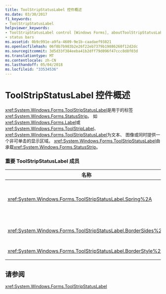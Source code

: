 ```yaml
---
title: ToolStripStatusLabel 控件概述
ms.date: 03/30/2017
f1_keywords:
- ToolStripStatusLabel
helpviewer_keywords:
- ToolStripStatusLabel control [Windows Forms], aboutToolStripStatusLabel control
- status bars
ms.assetid: 0b9c991e-a9fa-4609-9e1b-caadaef93821
ms.openlocfilehash: 06f8b7b983b2e26f22eb7379b19886260f12d2dc
ms.sourcegitcommit: 3d5d33f384eeba41b2dff79d096f47ccc8d8f03d
ms.translationtype: MT
ms.contentlocale: zh-CN
ms.lasthandoff: 05/04/2018
ms.locfileid: "33534536"
---
```

# <a name="toolstripstatuslabel-control-overview"></a>ToolStripStatusLabel 控件概述
<xref:System.Windows.Forms.ToolStripStatusLabel>是用于的标签<xref:System.Windows.Forms.StatusStrip>。 如<xref:System.Windows.Forms.Label>或<xref:System.Windows.Forms.ToolStripLabel>、<xref:System.Windows.Forms.ToolStripStatusLabel>为文本、 图像或同时提供一个非可单击的显示区域。 <xref:System.Windows.Forms.ToolStripStatusLabel>由承载<xref:System.Windows.Forms.StatusStrip>。  
  
### <a name="important-toolstripstatuslabel-members"></a>重要 ToolStripStatusLabel 成员  
  
|名称|描述|  
|----------|-----------------|  
|<xref:System.Windows.Forms.ToolStripStatusLabel.Spring%2A>|获取或设置一个值，该值指示是否<xref:System.Windows.Forms.ToolStripStatusLabel>上的自动填充的可用空间<xref:System.Windows.Forms.StatusStrip>调整窗体的大小时|  
|<xref:System.Windows.Forms.ToolStripStatusLabel.BorderSides%2A>|获取或设置一个值，指示的哪些边<xref:System.Windows.Forms.ToolStripStatusLabel>显示边框。|  
|<xref:System.Windows.Forms.ToolStripStatusLabel.BorderStyle%2A>|获取或设置的边框样式<xref:System.Windows.Forms.ToolStripStatusLabel>。|  
  
## <a name="see-also"></a>请参阅  
 <xref:System.Windows.Forms.ToolStripStatusLabel>

